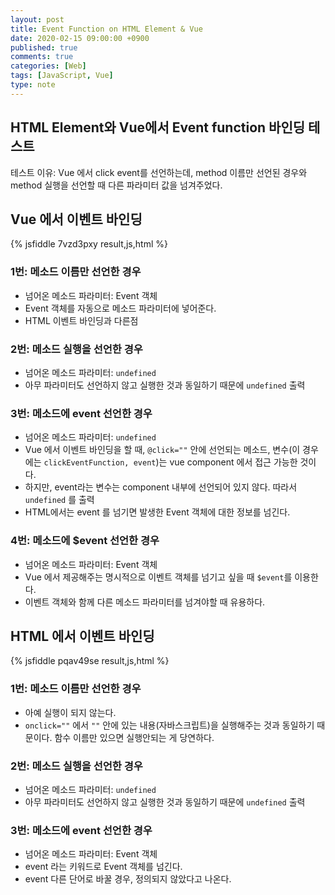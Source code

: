 ```yaml
---
layout: post
title: Event Function on HTML Element & Vue
date: 2020-02-15 09:00:00 +0900
published: true
comments: true
categories: [Web]
tags: [JavaScript, Vue]
type: note
---
```


## HTML Element와 Vue에서 Event function 바인딩 테스트
테스트 이유: Vue 에서 click event를 선언하는데, method 이름만 선언된 경우와 method 실행을 선언할 때 다른 파라미터 값을 넘겨주었다.

## Vue 에서 이벤트 바인딩
{% jsfiddle 7vzd3pxy result,js,html %}

### 1번: 메소드 이름만 선언한 경우
* 넘어온 메소드 파라미터: Event 객체
* Event 객체를 자동으로 메소드 파라미터에 넣어준다.
* HTML 이벤트 바인딩과 다른점

### 2번: 메소드 실행을 선언한 경우
* 넘어온 메소드 파라미터: `undefined`
* 아무 파라미터도 선언하지 않고 실행한 것과 동일하기 때문에 `undefined` 출력

### 3번: 메소드에 event 선언한 경우
* 넘어온 메소드 파라미터: `undefined`
* Vue 에서 이벤트 바인딩을 할 때, `@click=""` 안에 선언되는 메소드, 변수(이 경우에는 `clickEventFunction, event`)는 vue component 에서 접근 가능한 것이다.
* 하지만, event라는 변수는 component 내부에 선언되어 있지 않다. 따라서 `undefined` 를 출력
* HTML에서는 event 를 넘기면 발생한 Event 객체에 대한 정보를 넘긴다.

### 4번: 메소드에 $event 선언한 경우
* 넘어온 메소드 파라미터: Event 객체
* Vue 에서 제공해주는 명시적으로 이벤트 객체를 넘기고 싶을 때 `$event`를 이용한다.
* 이벤트 객체와 함께 다른 메소드 파라미터를 넘겨야할 때 유용하다.

## HTML 에서 이벤트 바인딩
{% jsfiddle pqav49se result,js,html %}

### 1번: 메소드 이름만 선언한 경우
* 아예 실행이 되지 않는다.
* `onclick=""` 에서 `""` 안에 있는 내용(자바스크립트)을 실행해주는 것과 동일하기 때문이다. 함수 이름만 있으면 실행안되는 게 당연하다.

### 2번: 메소드 실행을 선언한 경우
* 넘어온 메소드 파라미터: `undefined`
* 아무 파라미터도 선언하지 않고 실행한 것과 동일하기 때문에 `undefined` 출력

### 3번: 메소드에 event 선언한 경우
* 넘어온 메소드 파라미터: Event 객체
* event 라는 키워드로 Event 객체를 넘긴다.
* event 다른 단어로 바꿀 경우, 정의되지 않았다고 나온다.
